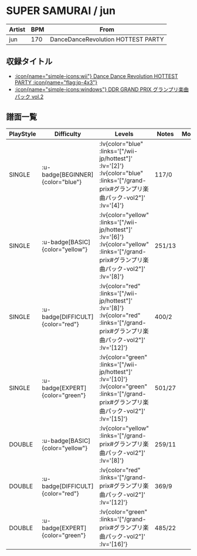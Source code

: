 # SUPER SAMURAI / jun

|Artist|BPM|From|
|------|---|----|
|jun|170|DanceDanceRevolution HOTTEST PARTY|

## 収録タイトル

- [ :icon{name="simple-icons:wii"} Dance Dance Revolution HOTTEST PARTY :icon{name="flag:jp-4x3"} ](/wii-jp/hottest)
- [ :icon{name="simple-icons:windows"} DDR GRAND PRIX グランプリ楽曲パック vol.2](/grand-prix#グランプリ楽曲パック-vol2)

## 譜面一覧

|PlayStyle|Difficulty|Levels|Notes|Movie|
|---------|----------|------|-----|-----|
|SINGLE| :u-badge[BEGINNER]{color="blue"} | :lv{color="blue" :links='["/wii-jp/hottest"]' :lv='[2]'}  :lv{color="blue" :links='["/grand-prix#グランプリ楽曲パック-vol2"]' :lv='[4]'} |117/0||
|SINGLE| :u-badge[BASIC]{color="yellow"} | :lv{color="yellow" :links='["/wii-jp/hottest"]' :lv='[6]'}  :lv{color="yellow" :links='["/grand-prix#グランプリ楽曲パック-vol2"]' :lv='[8]'} |251/13||
|SINGLE| :u-badge[DIFFICULT]{color="red"} | :lv{color="red" :links='["/wii-jp/hottest"]' :lv='[8]'}  :lv{color="red" :links='["/grand-prix#グランプリ楽曲パック-vol2"]' :lv='[12]'} |400/2||
|SINGLE| :u-badge[EXPERT]{color="green"} | :lv{color="green" :links='["/wii-jp/hottest"]' :lv='[10]'}  :lv{color="green" :links='["/grand-prix#グランプリ楽曲パック-vol2"]' :lv='[15]'} |501/27||
|DOUBLE| :u-badge[BASIC]{color="yellow"} | :lv{color="yellow" :links='["/grand-prix#グランプリ楽曲パック-vol2"]' :lv='[8]'} |259/11||
|DOUBLE| :u-badge[DIFFICULT]{color="red"} | :lv{color="red" :links='["/grand-prix#グランプリ楽曲パック-vol2"]' :lv='[12]'} |369/9||
|DOUBLE| :u-badge[EXPERT]{color="green"} | :lv{color="green" :links='["/grand-prix#グランプリ楽曲パック-vol2"]' :lv='[16]'} |485/22||
